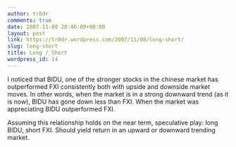 ```yaml
---
author: tr8dr
comments: true
date: 2007-11-08 20:46:00+00:00
layout: post
link: https://tr8dr.wordpress.com/2007/11/08/long-short/
slug: long-short
title: Long / Short
wordpress_id: 14
---
```


I noticed that BIDU, one of the stronger stocks in the chinese market has outperformed FXI consistently both with upside and downside market moves.  In other words, when the market is in a strong downward trend (as it is now), BIDU has gone down less than FXI.  When the market was appreciating BIDU outperformed FXI.  
  
Assuming this relationship holds on the near term, speculative play:  long BIDU, short FXI.  Should yield return in an upward or downward trending market.
